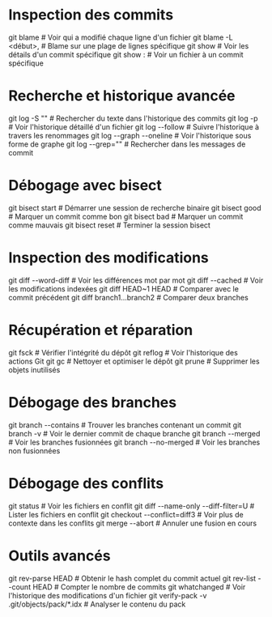 # Inspection des commits

git blame <fichier> # Voir qui a modifié chaque ligne d'un fichier
git blame -L <début>,<fin> <fichier> # Blame sur une plage de lignes spécifique
git show <commit> # Voir les détails d'un commit spécifique
git show <commit>:<fichier> # Voir un fichier à un commit spécifique

# Recherche et historique avancée

git log -S "<texte>" # Rechercher du texte dans l'historique des commits
git log -p <fichier> # Voir l'historique détaillé d'un fichier
git log --follow <fichier> # Suivre l'historique à travers les renommages
git log --graph --oneline # Voir l'historique sous forme de graphe
git log --grep="<pattern>" # Rechercher dans les messages de commit

# Débogage avec bisect

git bisect start # Démarrer une session de recherche binaire
git bisect good <commit> # Marquer un commit comme bon
git bisect bad <commit> # Marquer un commit comme mauvais
git bisect reset # Terminer la session bisect

# Inspection des modifications

git diff --word-diff # Voir les différences mot par mot
git diff --cached # Voir les modifications indexées
git diff HEAD~1 HEAD # Comparer avec le commit précédent
git diff branch1...branch2 # Comparer deux branches

# Récupération et réparation

git fsck # Vérifier l'intégrité du dépôt
git reflog # Voir l'historique des actions Git
git gc # Nettoyer et optimiser le dépôt
git prune # Supprimer les objets inutilisés

# Débogage des branches

git branch --contains <commit> # Trouver les branches contenant un commit
git branch -v # Voir le dernier commit de chaque branche
git branch --merged # Voir les branches fusionnées
git branch --no-merged # Voir les branches non fusionnées

# Débogage des conflits

git status # Voir les fichiers en conflit
git diff --name-only --diff-filter=U # Lister les fichiers en conflit
git checkout --conflict=diff3 <fichier> # Voir plus de contexte dans les conflits
git merge --abort # Annuler une fusion en cours

# Outils avancés

git rev-parse HEAD # Obtenir le hash complet du commit actuel
git rev-list --count HEAD # Compter le nombre de commits
git whatchanged <fichier> # Voir l'historique des modifications d'un fichier
git verify-pack -v .git/objects/pack/\*.idx # Analyser le contenu du pack
